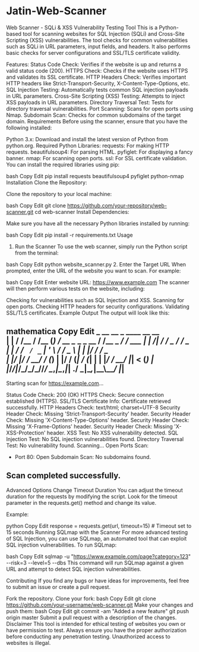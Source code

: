 # Jatin-Web-Scanner
Web Scanner - SQLi & XSS Vulnerability Testing Tool
This is a Python-based tool for scanning websites for SQL Injection (SQLi) and Cross-Site Scripting (XSS) vulnerabilities. The tool checks for common vulnerabilities such as SQLi in URL parameters, input fields, and headers. It also performs basic checks for server configurations and SSL/TLS certificate validity.

Features:
Status Code Check: Verifies if the website is up and returns a valid status code (200).
HTTPS Check: Checks if the website uses HTTPS and validates its SSL certificate.
HTTP Headers Check: Verifies important HTTP headers like Strict-Transport-Security, X-Content-Type-Options, etc.
SQL Injection Testing: Automatically tests common SQL injection payloads in URL parameters.
Cross-Site Scripting (XSS) Testing: Attempts to inject XSS payloads in URL parameters.
Directory Traversal Test: Tests for directory traversal vulnerabilities.
Port Scanning: Scans for open ports using Nmap.
Subdomain Scan: Checks for common subdomains of the target domain.
Requirements
Before using the scanner, ensure that you have the following installed:

Python 3.x: Download and install the latest version of Python from python.org.
Required Python Libraries:
requests: For making HTTP requests.
beautifulsoup4: For parsing HTML.
pyfiglet: For displaying a fancy banner.
nmap: For scanning open ports.
ssl: For SSL certificate validation.
You can install the required libraries using pip:

bash
Copy
Edit
pip install requests beautifulsoup4 pyfiglet python-nmap
Installation
Clone the Repository:

Clone the repository to your local machine:

bash
Copy
Edit
git clone https://github.com/your-repository/web-scanner.git
cd web-scanner
Install Dependencies:

Make sure you have all the necessary Python libraries installed by running:

bash
Copy
Edit
pip install -r requirements.txt
Usage
1. Run the Scanner
To use the web scanner, simply run the Python script from the terminal:

bash
Copy
Edit
python website_scanner.py
2. Enter the Target URL
When prompted, enter the URL of the website you want to scan. For example:

bash
Copy
Edit
Enter website URL: https://www.example.com
The scanner will then perform various tests on the website, including:

Checking for vulnerabilities such as SQL Injection and XSS.
Scanning for open ports.
Checking HTTP headers for security configurations.
Validating SSL/TLS certificates.
Example Output
The output will look like this:

mathematica
Copy
Edit
     _       __     __    _    ____                __         __       
    | |     / /__  / /__ (_)  / __ \__ _   _ __   / /__ _   _/ /  ___ 
    | | /| / / _ \/ / _ \| | / / _` / _` | '_ \ / / _ \ | | |/ / / _ \
    | |/ |/ /  __/ / (_) | |/ / (_| / (_| | | |_/ /  __/ |_|   <  (_) |
    |_/_/|_/\___/_/\___//_/   \__,_|\__,_|_| .__/  \___|\__,_|\_\_\\___/
                                          |_|
--------------------------------------------------
Starting scan for https://example.com...

Status Code Check: 200 (OK)
HTTPS Check: Secure connection established (HTTPS).
SSL/TLS Certificate Info: Certificate retrieved successfully.
HTTP Headers Check: text/html; charset=UTF-8
Security Header Check: Missing 'Strict-Transport-Security' header.
Security Header Check: Missing 'X-Content-Type-Options' header.
Security Header Check: Missing 'X-Frame-Options' header.
Security Header Check: Missing 'X-XSS-Protection' header.
XSS Test: No XSS vulnerability detected.
SQL Injection Test: No SQL injection vulnerabilities found.
Directory Traversal Test: No vulnerability found.
Scanning...
Open Ports Scan:
 - Port 80: Open
Subdomain Scan:
No subdomains found.

Scan completed successfully.
--------------------------------------------------
Advanced Options
Change Timeout Duration
You can adjust the timeout duration for the requests by modifying the script. Look for the timeout parameter in the requests.get() method and change its value.

Example:

python
Copy
Edit
response = requests.get(url, timeout=15)  # Timeout set to 15 seconds
Running SQLmap with the Scanner
For more advanced testing of SQL Injection, you can use SQLmap, an automated tool that can exploit SQL injection vulnerabilities. To run SQLmap:

bash
Copy
Edit
sqlmap -u "https://www.example.com/page?category=123" --risk=3 --level=5 --dbs
This command will run SQLmap against a given URL and attempt to detect SQL injection vulnerabilities.

Contributing
If you find any bugs or have ideas for improvements, feel free to submit an issue or create a pull request.

Fork the repository.
Clone your fork:
bash
Copy
Edit
git clone https://github.com/your-username/web-scanner.git
Make your changes and push them:
bash
Copy
Edit
git commit -am "Added a new feature"
git push origin master
Submit a pull request with a description of the changes.
Disclaimer
This tool is intended for ethical testing of websites you own or have permission to test. Always ensure you have the proper authorization before conducting any penetration testing. Unauthorized access to websites is illegal.

